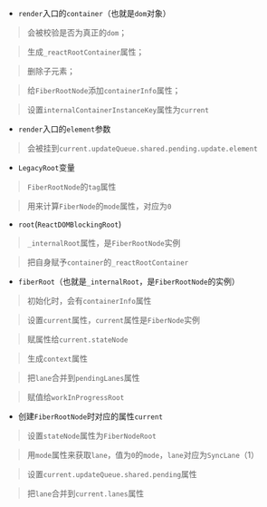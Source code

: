 - `render`入口的`container`（也就是`dom`对象）

> 会被校验是否为真正的`dom`；

> 生成`_reactRootContainer`属性；

> 删除子元素；

> 给`FiberRootNode`添加`containerInfo`属性；

> 设置`internalContainerInstanceKey`属性为`current`



- `render`入口的`element`参数

> 会被挂到`current.updateQueue.shared.pending.update.element`



- `LegacyRoot`变量

> `FiberRootNode`的`tag`属性

> 用来计算`FiberNode`的`mode`属性，对应为`0`



- `root`(`ReactDOMBlockingRoot`)

> `_internalRoot`属性，是`FiberRootNode`实例

> 把自身赋予`container`的`_reactRootContainer`



- `fiberRoot`（也就是`_internalRoot`，是`FiberRootNode`的实例）

> 初始化时，会有`containerInfo`属性

> 设置`current`属性，`current`属性是`FiberNode`实例

> 赋属性给`current.stateNode`

> 生成`context`属性

> 把`lane`合并到`pendingLanes`属性

> 赋值给`workInProgressRoot`

> 



- 创建`FiberRootNode`时对应的属性`current`

> 设置`stateNode`属性为`FiberNodeRoot`

> 用`mode`属性来获取`lane`，值为`0`的`mode`，`lane`对应为`SyncLane`（1）

> 设置`current.updateQueue.shared.pending`属性

> 把`lane`合并到`current.lanes`属性

> 
